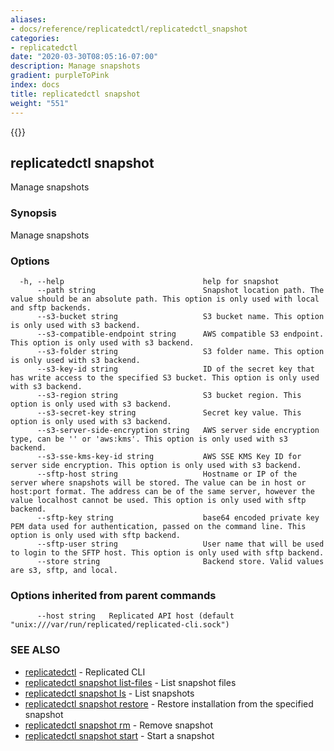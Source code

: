```yaml
---
aliases:
- docs/reference/replicatedctl/replicatedctl_snapshot
categories:
- replicatedctl
date: "2020-03-30T08:05:16-07:00"
description: Manage snapshots
gradient: purpleToPink
index: docs
title: replicatedctl snapshot
weight: "551"
---
```


{{<legacynotice>}}

## replicatedctl snapshot

Manage snapshots

### Synopsis

Manage snapshots

### Options

```
  -h, --help                               help for snapshot
      --path string                        Snapshot location path. The value should be an absolute path. This option is only used with local and sftp backends.
      --s3-bucket string                   S3 bucket name. This option is only used with s3 backend.
      --s3-compatible-endpoint string      AWS compatible S3 endpoint. This option is only used with s3 backend.
      --s3-folder string                   S3 folder name. This option is only used with s3 backend.
      --s3-key-id string                   ID of the secret key that has write access to the specified S3 bucket. This option is only used with s3 backend.
      --s3-region string                   S3 bucket region. This option is only used with s3 backend.
      --s3-secret-key string               Secret key value. This option is only used with s3 backend.
      --s3-server-side-encryption string   AWS server side encryption type, can be '' or 'aws:kms'. This option is only used with s3 backend.
      --s3-sse-kms-key-id string           AWS SSE KMS Key ID for server side encryption. This option is only used with s3 backend.
      --sftp-host string                   Hostname or IP of the server where snapshots will be stored. The value can be in host or host:port format. The address can be of the same server, however the value localhost cannot be used. This option is only used with sftp backend.
      --sftp-key string                    base64 encoded private key PEM data used for authentication, passed on the command line. This option is only used with sftp backend.
      --sftp-user string                   User name that will be used to login to the SFTP host. This option is only used with sftp backend.
      --store string                       Backend store. Valid values are s3, sftp, and local.
```

### Options inherited from parent commands

```
      --host string   Replicated API host (default "unix:///var/run/replicated/replicated-cli.sock")
```

### SEE ALSO

* [replicatedctl](/api/replicatedctl/)	 - Replicated CLI
* [replicatedctl snapshot list-files](/api/replicatedctl/replicatedctl_snapshot_list-files/)	 - List snapshot files
* [replicatedctl snapshot ls](/api/replicatedctl/replicatedctl_snapshot_ls/)	 - List snapshots
* [replicatedctl snapshot restore](/api/replicatedctl/replicatedctl_snapshot_restore/)	 - Restore installation from the specified snapshot
* [replicatedctl snapshot rm](/api/replicatedctl/replicatedctl_snapshot_rm/)	 - Remove snapshot
* [replicatedctl snapshot start](/api/replicatedctl/replicatedctl_snapshot_start/)	 - Start a snapshot


